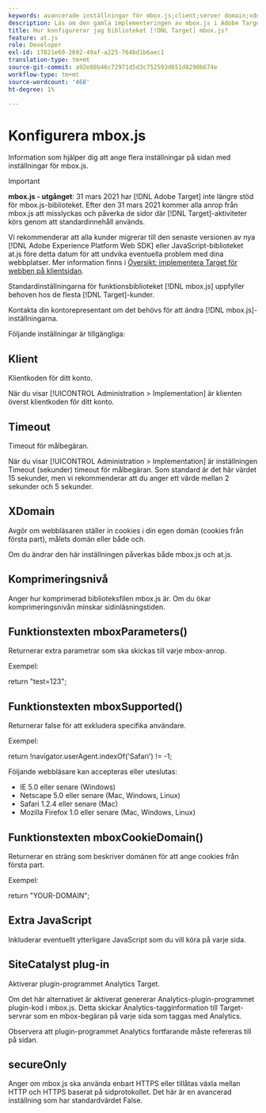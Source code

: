 ```yaml
---
keywords: avancerade inställningar för mbox.js;client;server domain;xdomain;compression level;client session id support;secureOnly;client pc id support;pass page;referenssida;trafiknivå;trafikvaraktighet;mboxParameters() function body body;mboxSupported() function body;mboxCookieDomain() function body body;Extra JavaScript;SiteCatalyst plug-in;Get mbox.js as self-self-self-self-funktionbody extrahera JavaScript;flimmer;brödtext döljer;dölj brödtext
description: Läs om den gamla implementeringen av mbox.js i Adobe Target. Migrera till Adobe Experience Platform Web SDK (AEP Web SDK) eller till den senaste versionen av at.js.
title: Hur konfigurerar jag biblioteket [!DNL Target] mbox.js?
feature: at.js
role: Developer
exl-id: 17821e60-2692-49af-a225-764bd1b6aec1
translation-type: tm+mt
source-git-commit: a92e88b46c72971d5d3c752593d651d8290b674e
workflow-type: tm+mt
source-wordcount: '468'
ht-degree: 1%

---
```


# Konfigurera mbox.js

Information som hjälper dig att ange flera inställningar på sidan med inställningar för mbox.js.

>[!IMPORTANT]
>
>**mbox.js - utgånget**: 31 mars 2021 har  [!DNL Adobe Target] inte längre stöd för mbox.js-biblioteket. Efter den 31 mars 2021 kommer alla anrop från mbox.js att misslyckas och påverka de sidor där [!DNL Target]-aktiviteter körs genom att standardinnehåll används.
>
>Vi rekommenderar att alla kunder migrerar till den senaste versionen av nya [!DNL Adobe Experience Platform Web SDK] eller JavaScript-biblioteket at.js före detta datum för att undvika eventuella problem med dina webbplatser. Mer information finns i [Översikt: implementera Target för webben på klientsidan](/help/c-implementing-target/c-implementing-target-for-client-side-web/implement-target-for-client-side-web.md).

Standardinställningarna för funktionsbiblioteket [!DNL mbox.js] uppfyller behoven hos de flesta [!DNL Target]-kunder.

Kontakta din kontorepresentant om det behövs för att ändra [!DNL mbox.js]-inställningarna.

Följande inställningar är tillgängliga:

## Klient

Klientkoden för ditt konto.

När du visar [!UICONTROL Administration > Implementation] är klienten överst klientkoden för ditt konto.

## Timeout

Timeout för målbegäran.

När du visar [!UICONTROL Administration > Implementation] är inställningen Timeout (sekunder) timeout för målbegäran. Som standard är det här värdet 15 sekunder, men vi rekommenderar att du anger ett värde mellan 2 sekunder och 5 sekunder.

## XDomain

Avgör om webbläsaren ställer in cookies i din egen domän (cookies från första part), målets domän eller både och.

Om du ändrar den här inställningen påverkas både mbox.js och at.js.

## Komprimeringsnivå

Anger hur komprimerad biblioteksfilen mbox.js är. Om du ökar komprimeringsnivån minskar sidinläsningstiden.

## Funktionstexten mboxParameters()

Returnerar extra parametrar som ska skickas till varje mbox-anrop.

Exempel:

return &quot;test=123&quot;;

## Funktionstexten mboxSupported()

Returnerar false för att exkludera specifika användare.

Exempel:

return !navigator.userAgent.indexOf(&#39;Safari&#39;) != -1;

Följande webbläsare kan accepteras eller uteslutas:

* IE 5.0 eller senare (Windows)
* Netscape 5.0 eller senare (Mac, Windows, Linux)
* Safari 1.2.4 eller senare (Mac)
* Mozilla Firefox 1.0 eller senare (Mac, Windows, Linux)

## Funktionstexten mboxCookieDomain()

Returnerar en sträng som beskriver domänen för att ange cookies från första part.

Exempel:

return &quot;YOUR-DOMAIN&quot;;

## Extra JavaScript

Inkluderar eventuellt ytterligare JavaScript som du vill köra på varje sida.

## SiteCatalyst plug-in

Aktiverar plugin-programmet Analytics Target.

Om det här alternativet är aktiverat genererar Analytics-plugin-programmet plugin-kod i mbox.js. Detta skickar Analytics-tagginformation till Target-servrar som en mbox-begäran på varje sida som taggas med Analytics.

Observera att plugin-programmet Analytics fortfarande måste refereras till på sidan.

## secureOnly

Anger om mbox.js ska använda enbart HTTPS eller tillåtas växla mellan HTTP och HTTPS baserat på sidprotokollet. Det här är en avancerad inställning som har standardvärdet False.
